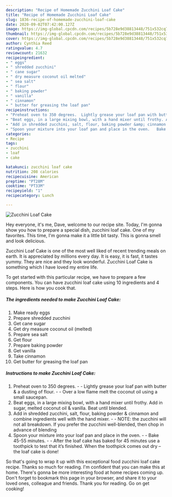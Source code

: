 ```yaml
---
description: "Recipe of Homemade Zucchini Loaf Cake"
title: "Recipe of Homemade Zucchini Loaf Cake"
slug: 1836-recipe-of-homemade-zucchini-loaf-cake
date: 2020-09-02T07:42:00.127Z
image: https://img-global.cpcdn.com/recipes/5b728e9d38813448/751x532cq70/zucchini-loaf-cake-recipe-main-photo.jpg
thumbnail: https://img-global.cpcdn.com/recipes/5b728e9d38813448/751x532cq70/zucchini-loaf-cake-recipe-main-photo.jpg
cover: https://img-global.cpcdn.com/recipes/5b728e9d38813448/751x532cq70/zucchini-loaf-cake-recipe-main-photo.jpg
author: Cynthia Reed
ratingvalue: 4.7
reviewcount: 21632
recipeingredient:
- " eggs"
- " shredded zucchini"
- " cane sugar"
- " dry measure coconut oil melted"
- " sea salt"
- " flour"
- " baking powder"
- " vanilla"
- " cinnamon"
- " butter for greasing the loaf pan"
recipeinstructions:
- "Preheat oven to 350 degrees.  Lightly grease your loaf pan with butter &amp; a dusting of flour.  Over a low flame melt the coconut oil using a small saucepan."
- "Beat eggs, in a large mixing bowl, with a hand mixer until frothy. Add in sugar, melted coconut oil &amp; vanilla. Beat until blended."
- "Add in shredded zucchini, salt, flour, baking powder &amp; cinnamon and combine ingredients well with the hand mixer.   NOTE: the zucchini will not all breakdown. If you prefer the zucchini well-blended, then chop in advance of blending"
- "Spoon your mixture into your loaf pan and place in the oven.   Bake 45-55 minutes.   After the loaf cake has baked for 45 minutes use a toothpick to test that it’s finished. When the toothpick comes out dry – the loaf cake is done!"
categories:
- Recipe
tags:
- zucchini
- loaf
- cake

katakunci: zucchini loaf cake 
nutrition: 208 calories
recipecuisine: American
preptime: "PT28M"
cooktime: "PT33M"
recipeyield: "1"
recipecategory: Lunch

---
```



![Zucchini Loaf Cake](https://img-global.cpcdn.com/recipes/5b728e9d38813448/751x532cq70/zucchini-loaf-cake-recipe-main-photo.jpg)

Hey everyone, it's me, Dave, welcome to our recipe site. Today, I'm gonna show you how to prepare a special dish, zucchini loaf cake. One of my favorites. This time, I'm gonna make it a little bit tasty. This is gonna smell and look delicious.

Zucchini Loaf Cake is one of the most well liked of recent trending meals on earth. It is appreciated by millions every day. It is easy, it is fast, it tastes yummy. They are nice and they look wonderful. Zucchini Loaf Cake is something which I have loved my entire life.




To get started with this particular recipe, we have to prepare a few components. You can have zucchini loaf cake using 10 ingredients and 4 steps. Here is how you cook that.

<!--inarticleads1-->

##### The ingredients needed to make Zucchini Loaf Cake:

1. Make ready  eggs
1. Prepare  shredded zucchini
1. Get  cane sugar
1. Get  dry measure coconut oil (melted)
1. Prepare  sea salt
1. Get  flour
1. Prepare  baking powder
1. Get  vanilla
1. Take  cinnamon
1. Get  butter for greasing the loaf pan




<!--inarticleads2-->

##### Instructions to make Zucchini Loaf Cake:

1. Preheat oven to 350 degrees. -  - Lightly grease your loaf pan with butter &amp; a dusting of flour. -  - Over a low flame melt the coconut oil using a small saucepan.
1. Beat eggs, in a large mixing bowl, with a hand mixer until frothy. Add in sugar, melted coconut oil &amp; vanilla. Beat until blended.
1. Add in shredded zucchini, salt, flour, baking powder &amp; cinnamon and combine ingredients well with the hand mixer.  -  - NOTE: the zucchini will not all breakdown. If you prefer the zucchini well-blended, then chop in advance of blending
1. Spoon your mixture into your loaf pan and place in the oven.  -  - Bake 45-55 minutes.  -  - After the loaf cake has baked for 45 minutes use a toothpick to test that it’s finished. When the toothpick comes out dry – the loaf cake is done!




So that's going to wrap it up with this exceptional food zucchini loaf cake recipe. Thanks so much for reading. I'm confident that you can make this at home. There's gonna be more interesting food at home recipes coming up. Don't forget to bookmark this page in your browser, and share it to your loved ones, colleague and friends. Thank you for reading. Go on get cooking!
